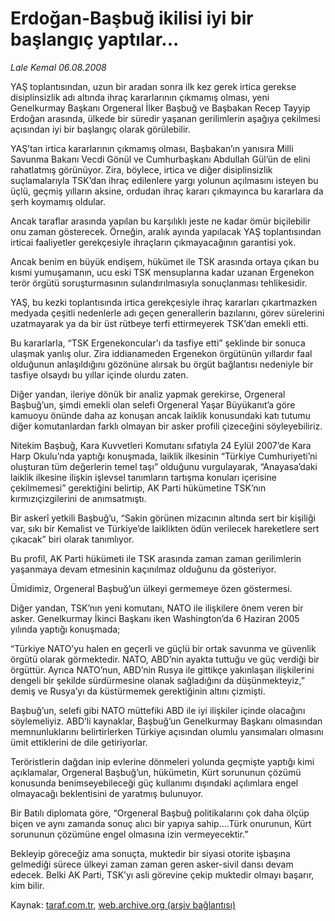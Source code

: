 # Erdoğan-Başbuğ ikilisi iyi bir başlangıç yaptılar...

*Lale Kemal 06.08.2008*

<div class="yazi">
<p>YAŞ toplantısından, uzun bir aradan sonra ilk kez gerek irtica gerekse disiplinsizlik adı altında ihraç kararlarının çıkmamış olması, yeni Genelkurmay Başkanı Orgeneral İlker Başbuğ ve Başbakan Recep Tayyip Erdoğan arasında, ülkede bir süredir yaşanan gerilimlerin aşağıya çekilmesi açısından iyi bir başlangıç olarak görülebilir.</p>
<p>YAŞ’tan irtica kararlarının çıkmamış olması, Başbakan’ın yanısıra Milli Savunma Bakanı Vecdi Gönül ve Cumhurbaşkanı Abdullah Gül’ün de elini rahatlatmış görünüyor. Zira, böylece, irtica ve diğer disiplinsizlik suçlamalarıyla TSK’dan ihraç edilenlere yargı yolunun açılmasını isteyen bu üçlü, geçmiş yılların aksine, ordudan ihraç kararı çıkmayınca bu kararlara da şerh koymamış oldular.</p>
<p>Ancak taraflar arasında yapılan bu karşılıklı jeste ne kadar ömür biçilebilir onu zaman gösterecek. Örneğin, aralık ayında yapılacak YAŞ toplantısından irticai faaliyetler gerekçesiyle ihraçların çıkmayacağının garantisi yok.</p>
<p>Ancak benim en büyük endişem, hükümet ile TSK arasında ortaya çıkan bu kısmi yumuşamanın, ucu eski TSK mensuplarına kadar uzanan Ergenekon terör örgütü soruşturmasının sulandırılmasıyla sonuçlanması tehlikesidir. </p>
<p>YAŞ, bu kezki toplantısında irtica gerekçesiyle ihraç kararları çıkartmazken medyada çeşitli nedenlerle adı geçen generallerin bazılarını, görev sürelerini uzatmayarak ya da bir üst rütbeye terfi ettirmeyerek TSK’dan emekli etti. </p>
<p>Bu kararlarla, “TSK Ergenekoncular'ı da tasfiye etti” şeklinde bir sonuca ulaşmak yanlış olur. Zira iddianameden Ergenekon örgütünün yıllardır faal olduğunun anlaşıldığını gözönüne alırsak bu örgüt bağlantısı nedeniyle bir tasfiye olsaydı bu yıllar içinde olurdu zaten.</p>
<p>Diğer yandan, ileriye dönük bir analiz yapmak gerekirse, Orgeneral Başbuğ’un, şimdi emekli olan selefi Orgeneral Yaşar Büyükanıt’a göre kamuoyu önünde daha az konuşan ancak laiklik konusundaki katı tutumu diğer komutanlardan farklı olmayan bir asker profili çizeceğini söyleyebiliriz. </p>
<p>Nitekim Başbuğ, Kara Kuvvetleri Komutanı sıfatıyla 24 Eylül 2007’de Kara Harp Okulu’nda yaptığı konuşmada, laiklik ilkesinin “Türkiye Cumhuriyeti’ni oluşturan tüm değerlerin temel taşı” olduğunu vurgulayarak, “Anayasa’daki laiklik ilkesine ilişkin işlevsel tanımların tartışma konuları içerisine çekilmemesi” gerektiğini belirtip, AK Parti hükümetine TSK’nın kırmızıçizgilerini de anımsatmıştı. </p>
<p>Bir askerî yetkili Başbuğ’u, “Sakin görünen mizacının altında sert bir kişiliği var, sıkı bir Kemalist ve Türkiye’de laiklikten ödün verilecek hareketlere sert çıkacak” biri olarak tanımlıyor.</p>
<p>Bu profil, AK Parti hükümeti ile TSK arasında zaman zaman gerilimlerin yaşanmaya devam etmesinin kaçınılmaz olduğunu da gösteriyor. </p>
<p>Ümidimiz, Orgeneral Başbuğ’un ülkeyi germemeye özen göstermesi.</p>
<p>Diğer yandan, TSK’nın yeni komutanı, NATO ile ilişkilere önem veren bir asker. Genelkurmay İkinci Başkanı iken Washington’da 6 Haziran 2005 yılında yaptığı konuşmada;</p>
<p>“Türkiye NATO’yu halen en geçerli ve güçlü bir ortak savunma ve güvenlik örgütü olarak görmektedir. NATO, ABD’nin ayakta tuttuğu ve güç verdiği bir örgüttür. Ayrıca NATO’nun, ABD’nin Rusya ile gittikçe yakınlaşan ilişkilerini dengeli bir şekilde sürdürmesine olanak sağladığını da düşünmekteyiz,” demiş ve Rusya’yı da küstürmemek gerektiğinin altını çizmişti. </p>
<p>Başbuğ’un, selefi gibi NATO müttefiki ABD ile iyi ilişkiler içinde olacağını söylemeliyiz. ABD’li kaynaklar, Başbuğ’un Genelkurmay Başkanı olmasından memnunluklarını belirtirlerken Türkiye açısından olumlu yansımaları olmasını ümit ettiklerini de dile getiriyorlar. </p>
<p>Teröristlerin dağdan inip evlerine dönmeleri yolunda geçmişte yaptığı kimi açıklamalar, Orgeneral Başbuğ’un, hükümetin, Kürt sorununun çözümü konusunda benimseyebileceği güç kullanımı dışındaki açılımlara engel olmayacağı beklentisini de yaratmış bulunuyor.</p>
<p>Bir Batılı diplomata göre, “Orgeneral Başbuğ politikalarını çok daha ölçüp biçen ve aynı zamanda sonuç alıcı bir yapıya sahip....Türk onurunun, Kürt sorununun çözümüne engel olmasına izin vermeyecektir.”</p>
<p>Bekleyip göreceğiz ama sonuçta, muktedir bir siyasi otorite işbaşına gelmediği sürece ülkeyi zaman zaman geren asker-sivil dansı devam edecek. Belki AK Parti, TSK’yı asli görevine çekip muktedir olmayı başarır, kim bilir. </p><b>
<p></p></b>
</div>

Kaynak: [taraf.com.tr](http://www.taraf.com.tr/lale-kemal/makale-erdogan-basbug-ikilisi-iyi-bir-baslangic-yaptilar.htm), [web.archive.org (arşiv bağlantısı)](http://web.archive.org/web/20130816053536/http://www.taraf.com.tr/lale-kemal/makale-erdogan-basbug-ikilisi-iyi-bir-baslangic-yaptilar.htm)

